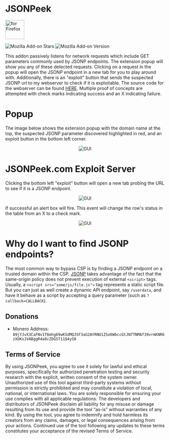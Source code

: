 # JSONPeek
[<img src="https://blog.mozilla.org/addons/files/2020/04/get-the-addon-fx-apr-2020.svg" alt="for Firefox" height="60px">](https://addons.mozilla.org/en-US/firefox/addon/jsonpeek/)

![Mozilla Add-on Stars](https://img.shields.io/amo/stars/jsonpeek)
![Mozilla Add-on Version](https://img.shields.io/amo/v/jsonpeek)

This addon passively listens for network requests which include GET parameters commonly used by JSONP endpoints. The extension popup will show you any of these detected requests. Clicking on a request in the popup will open the JSONP endpoint in a new tab for you to play around with. Additionally, there is an "exploit" button that sends the suspected JSONP url to my webserver to check if it is exploitable. The source code for the webserver can be found <a href=https://github.com/ACK-J/JSONPeek/blob/main/jsonpeek-webserver.py>HERE</a>. Multiple proof of concepts are attempted with check marks indicating success and an X indicating failure.
# Popup
The image below shows the extension popup with the domain name at the top, the suspected JSONP parameter discovered highlighted in red, and an exploit button in the bottom left corner.
<p align="center">
  <img src="https://github.com/user-attachments/assets/a6d26b23-d34b-4920-bcef-9eead8952eb5" alt="GUI">
</p>

# JSONPeek.com Exploit Server
Clicking the bottom left "exploit" button will open a new tab probing the URL to see if it is a JSONP endpoint. 
<p align="center">
  <img src="https://github.com/user-attachments/assets/750ba7f1-f703-417a-9906-f4a853848eac" alt="GUI">
</p>
If successful an alert box will fire. This event will change the row's status in the table from an X to a check mark. 
<p align="center">
  <img src="https://github.com/user-attachments/assets/97d509fb-0e7d-4181-9520-d257bf2ded34" alt="GUI">
</p>

# Why do I want to find JSONP endpoints?
The most common way to bypass CSP is by finding a JSONP endpoint on a trusted domain within the CSP. <a href=https://dev.to/benregenspan/the-state-of-jsonp-and-jsonp-vulnerabilities-in-2021-52ep>JSONP</a> takes advantage of the fact that the same-origin policy does not prevent execution of external `<script>` tags. Usually, a `<script src="some/js/file.js">` tag represents a static script file. But you can just as well create a dynamic API endpoint, say `/userdata`, and have it behave as a script by accepting a query parameter (such as `?callback=CALLBACK`). 

## Donations 
- Monero Address: `89jYJvX3CaFNv1T6mhg69wK5dMQJSF3aG2AYRNU1ZSo6WbccGtJN7TNMAf39vrmKNR6zXUKxJVABggR4a8cZDGST11Q4yS8`

## Terms of Service
By using JSONPeek, you agree to use it solely for lawful and ethical purposes, specifically for authorized penetration testing and security research with the explicit, written consent of the system owner. Unauthorized use of this tool against third-party systems without permission is strictly prohibited and may constitute a violation of local, national, or international laws. You are solely responsible for ensuring your use complies with all applicable regulations. The developers and distributors of JSONPeek disclaim all liability for any misuse or damage resulting from its use and provide the tool “as-is” without warranties of any kind. By using the tool, you agree to indemnify and hold harmless its creators from any claims, damages, or legal consequences arising from your actions. Continued use of the tool following any updates to these terms constitutes your acceptance of the revised Terms of Service.
